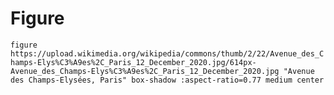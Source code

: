 # Figure

`figure https://upload.wikimedia.org/wikipedia/commons/thumb/2/22/Avenue_des_Champs-Elys%C3%A9es%2C_Paris_12_December_2020.jpg/614px-Avenue_des_Champs-Elys%C3%A9es%2C_Paris_12_December_2020.jpg "Avenue des Champs-Elysées, Paris" box-shadow :aspect-ratio=0.77 medium center`
